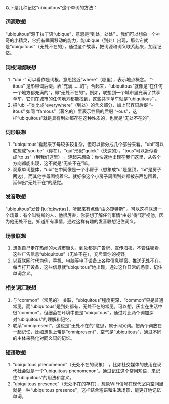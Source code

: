 以下是几种记忆“ubiquitous”这个单词的方法：

### 词源联想
“ubiquitous”源于拉丁语“ubique”，意思是“到处，处处” 。我们可以想象一个神奇的小精灵，它拥有瞬间移动的能力，能ubique（到处）出现，那么它就是“ubiquitous”（无处不在的），通过这个故事，把词源和词义联系起来，加深记忆。

### 词根词缀联想
1. “ubi -” 可以看作是词根，意思接近“where”（哪里），表示地点概念。 “-itous” 是形容词后缀，表“充满……的”。合起来，“ubiquitous”就像是“在任何一个地方都充满的”，即“无处不在的”。例如，联想到一个城市里充满了共享单车，它们在城市的任何地方都能找到，这些共享单车就是“ubiquitous” 。
2. 把“ubi -”类比成“everywhere”（到处）的含义部分，加上形容词后缀 “-itous” 如同 “famous”（著名的）里表示性质的后缀 “-ous”，这样“ubiquitous”就是具有到处都存在这种性质的，也就是“无处不在的”。

### 词形联想
1. “ubiquitous”看起来字母较多较复杂，但可以拆分成几个部分来看。“ubi”可以联想成“you be”（你在），“qui”形似“quick”（快速的），“tous”可以近似看成“to us”（到我们这里） 。连起来想象：你快速地出现在我们这里，从各个方向都能出现，这不就是“无处不在”嘛。
2. 观察单词整体，“ubi”在中间像是一个小房子（想象成“u”是屋顶，“bi”是房子两边），而其他字母围绕着它。就好像这个小房子周围到处都被东西包围着，延伸出“无处不在”的感觉。

### 发音联想
“ubiquitous”发音 [juːˈbɪkwɪtəs]，听起来有点像“由必窥特斯” 。可以这样联想一个场景：有个叫特斯的人，他很厉害，你要想了解任何事情“由必”得“窥”视他，因为他无处不在，知道所有事情，通过这样有趣的发音联想记住词义。

### 场景联想
1. 想象自己走在热闹的大城市街头，到处都是广告牌、宣传海报，不管往哪看，这些广告信息“ubiquitous”（无处不在），充斥着你的视野。
2. 以互联网时代为例，手机、电脑等电子设备上各种信息弹窗、推送无处不在。每当打开设备，这些信息就“ubiquitous”地出现，通过这样日常的场景，记住单词含义。

### 相关词汇联想
1. 与“common”（常见的） 关联，“ubiquitous”程度更深，“common”只是普通常见，而“ubiquitous”是到处都有，无处不在的常见。可以想，灰尘在生活中很“common”，但细菌在环境中更是“ubiquitous”，通过对比两个词加深对“ubiquitous”的理解和记忆。
2. 联系“omnipresent”，这也是“无处不在的”意思，属于同义词。把两个词放在一起记忆，比如想象上帝是“omnipresent”，空气是“ubiquitous”，通过不同的主体来强化对同义词的记忆。

### 短语联想
1. “ubiquitous phenomenon”（无处不在的现象） ，比如社交媒体的使用在现代社会就是一个“ubiquitous phenomenon”。通过记住这个常用短语，来记住“ubiquitous”的用法和含义。
2. “ubiquitous presence”（无处不在的存在），想象WiFi信号在现代室内空间里就是一种“ubiquitous presence”，这样结合短语和生活场景，能更好地记忆单词。 